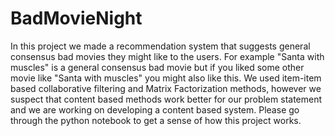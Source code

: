 # BadMovieNight
In this project we made a recommendation system that suggests general consensus bad movies they might like to the users. For example "Santa with muscles" is a general consensus bad movie but if you liked some other movie like "Santa with muscles" you might also like this. We used item-item based collaborative filtering and Matrix Factorization methods, however we suspect that content based methods work better for our problem statement and we are working on developing a content based system. Please go through the python notebook to get a sense of how this project works.
